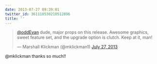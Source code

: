```yaml
---
date: 2013-07-27 09:39:01
twitter_id: 361118530210512896
title: ''
---
```


<blockquote class="twitter-tweet"><p lang="en" dir="ltr"><a href="https://twitter.com/oddEvan?ref_src=twsrc%5Etfw">@oddEvan</a> dude, major props on this release. Awesome graphics, sweet feature set, and the upgrade option is clutch. Keep at it, man!</p>&mdash; Marshall Klickman (@mklickman1) <a href="https://twitter.com/mklickman1/status/361100580074160131?ref_src=twsrc%5Etfw">July 27, 2013</a></blockquote>
<script async src="https://platform.twitter.com/widgets.js" charset="utf-8"></script>

@mklickman thanks so much!!
